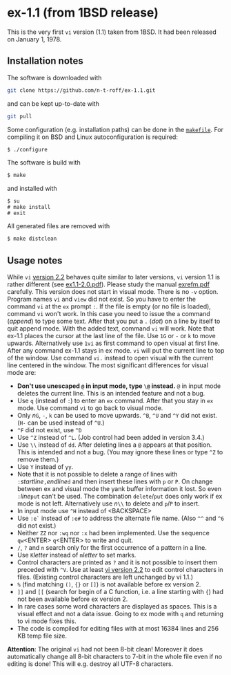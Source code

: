# ex-1.1 (from 1BSD release)
This is the very first `vi` version (1.1) taken from 1BSD.
It had been released on January 1, 1978.
## Installation notes
The software is downloaded with
```sh
git clone https://github.com/n-t-roff/ex-1.1.git
```
and can be kept up-to-date with
```sh
git pull
```
Some configuration (e.g. installation paths) can be done in the
[`makefile`](https://github.com/n-t-roff/ex-1.1/blob/master/Makefile.in).
For compiling it on BSD and Linux autoconfiguration is required:
```sh
$ ./configure
```
The software is build with
```sh
$ make
```
and installed with
```
$ su
# make install
# exit
```
All generated files are removed with
```sh
$ make distclean
```
## Usage notes
While `vi`
[version 2.2](https://github.com/n-t-roff/ex-2.2)
behaves quite similar to later versions,
`vi` version 1.1 is rather different (see
[ex1.1-2.0.pdf](http://n-t-roff.github.io/ex/3.2/ex1.1-2.0.pdf)).
Please study the manual
[exrefm.pdf](http://n-t-roff.github.io/ex/1.1/exrefm.pdf)
carefully.
This version does not start in visual mode.
There is no `-v` option.
Program names `vi` and `view` did not exist.
So you have to enter the command `vi` at the `ex` prompt `:`.
If the file is empty (or no file is loaded), command `vi` won't
work.
In this case you need to issue the `a` command (*append*) to type
some text.
After that you put a `.` (*dot*) on a line by itself to quit
append mode.
With the added text, command `vi` will work.
Note that ex-1.1 places the cursor at the last line of the file.
Use `1G` or `-` or `k` to move upwards.
Alternatively use `1vi` as first command to open visual at first line.
After any command ex-1.1 stays in ex mode.
`vi` will put the current line to top of the window.
Use command `vi.` instead to open visual with the current line
centered in the window.
The most significant differences for visual mode are:
* **Don't use unescaped `@` in input mode, type `\@` instead.**
  `@` in input mode deletes the current line.
  This is an intended feature and not a bug.
* Use `q` (instead of `:`) to enter an `ex` command.
  After that you stay in `ex` mode.
  Use command `vi` to go back to visual mode.
* Only *n*`G`, `-`, `k` can be used to move upwards.
  `^B`, `^U` and `^Y` did not exist.
  (`H-` can be used instead of `^U`.)
* `^F` did not exist, use `^D`
* Use `^Z` instead of `^L`.
  (Job control had been added in version 3.4.)
* Use `\\` instead of `dd`.
  After deleting lines a `@` appears at that position.
  This is intended and not a bug.
  (You may ignore these lines or type `^Z` to remove them.)
* Use `Y` instead of `yy`.
* Note that it is not possible to delete a range of lines
  with `:`*startline*`,`*endline*`d` and then insert these
  lines with `p` or `P`.
  On change between ex and visual mode the yank buffer
  information it lost.
  So even `:`*line*`put` can't be used.
  The combination `delete`/`put` does only work if ex
  mode is not left.
  Alternatively use *n*`\\` to delete and `p`/`P` to
  insert.
* In input mode use `^H` instead of &lt;BACKSPACE&gt;
* Use `` :e` `` instead of `:e#` to address the alternate
  file name.
  (Also `^^` and `^6` did not exist.)
* Neither `ZZ` nor `:wq` nor `:x` had been implemented.
  Use the sequence `qw`&lt;ENTER&gt; `q`&lt;ENTER&gt;
  to write and quit.
* `/`, `?` and `n` search only for the first occurrence
  of a pattern in a line.
* Use `K`*letter* instead of `m`*letter* to set marks.
* Control characters are printed as `?` and it is not
  possible to insert them preceded with `^V`.
  Use at least
  [vi version 2.2](https://github.com/n-t-roff/ex-2.2)
  to edit control characters in files.
  (Existing control characters are left unchanged by
  vi 1.1.)
* `%` (find matching `()`, `{}` or `[]`) is not
  available before ex version 2.
* `]]` and `[[` (search for begin of a C function,
  i.e. a line starting with `{`) had not been available
  before ex version 2.
* In rare cases some word characters are displayed as
  spaces.
  This is a visual effect and not a data issue.
  Going to ex mode with `q` and returning to vi mode
  fixes this.
* The code is compiled for editing files with at most
  16384 lines and 256 KB temp file size.

**Attention**:
The original `vi` had not been 8-bit clean!
Moreover it does automatically change all 8-bit characters to 7-bit
in the whole file even if no editing is done!
This will e.g. destroy all UTF-8 characters.
